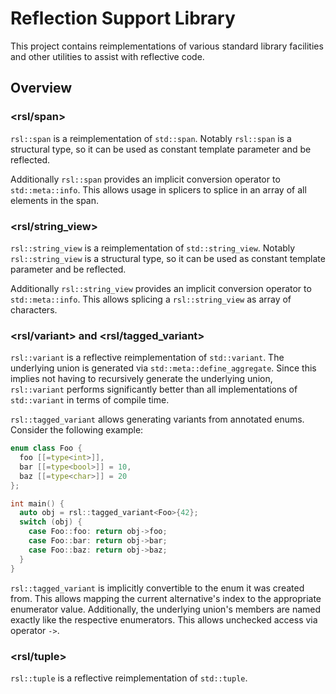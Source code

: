 # Reflection Support Library

This project contains reimplementations of various standard library facilities and other utilities to assist with reflective code.

## Overview

### <rsl/span>
`rsl::span` is a reimplementation of `std::span`. Notably `rsl::span` is a structural type, so it can be used as constant template parameter and be reflected.

Additionally `rsl::span` provides an implicit conversion operator to `std::meta::info`. This allows usage in splicers to splice in an array of all elements in the span.

### <rsl/string_view>
`rsl::string_view` is a reimplementation of `std::string_view`. Notably `rsl::string_view` is a structural type, so it can be used as constant template parameter and be reflected.

Additionally `rsl::string_view` provides an implicit conversion operator to `std::meta::info`. This allows splicing a `rsl::string_view` as array of characters.
### <rsl/variant> and <rsl/tagged_variant>
`rsl::variant` is a reflective reimplementation of `std::variant`. The underlying union is generated via `std::meta::define_aggregate`. Since this implies not having to recursively generate the underlying union, `rsl::variant` performs significantly better than all implementations of `std::variant` in terms of compile time.

`rsl::tagged_variant` allows generating variants from annotated enums. Consider the following example:
```cpp
enum class Foo {
  foo [[=type<int>]],
  bar [[=type<bool>]] = 10,
  baz [[=type<char>]] = 20
};

int main() {
  auto obj = rsl::tagged_variant<Foo>{42};
  switch (obj) {
    case Foo::foo: return obj->foo;
    case Foo::bar: return obj->bar;
    case Foo::baz: return obj->baz;
  }
}
```
`rsl::tagged_variant` is implicitly convertible to the enum it was created from. This allows mapping the current alternative's index to the appropriate enumerator value. Additionally, the underlying union's members are named exactly like the respective enumerators. This allows unchecked access via operator `->`.


### <rsl/tuple>
`rsl::tuple` is a reflective reimplementation of `std::tuple`.
